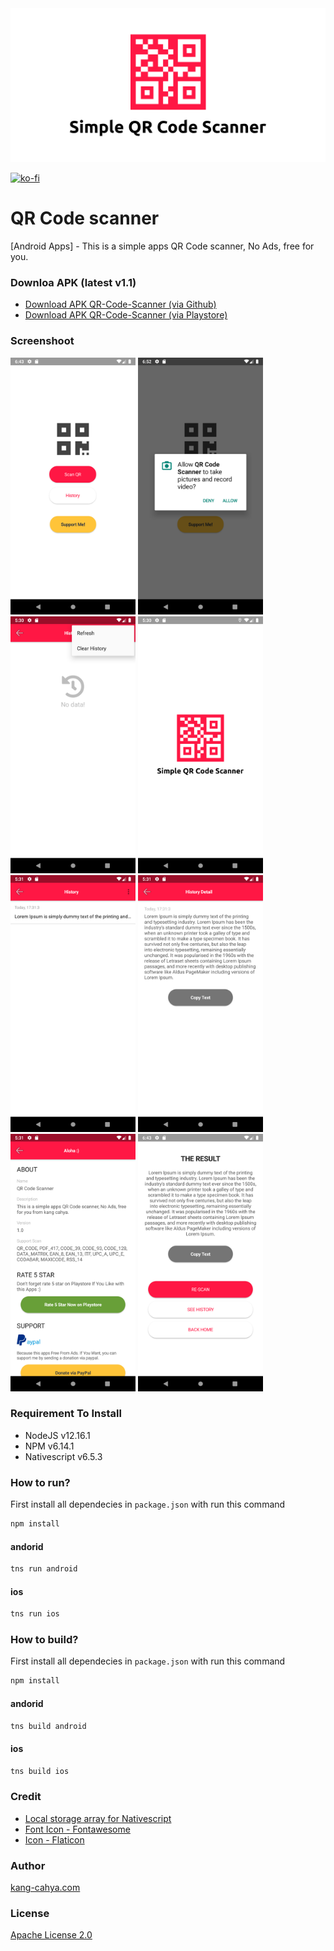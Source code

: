 

<img src="https://github.com/dyazincahya/qr-code-scanner/raw/main/screenshot/playstore/1024x500.png" width="1080">

[![ko-fi](https://www.ko-fi.com/img/githubbutton_sm.svg)](https://ko-fi.com/K3K02WIPN)
# QR Code scanner
[Android Apps] - This is a simple apps QR Code scanner, No Ads, free for you.

### Downloa APK (latest v1.1)
- [Download APK QR-Code-Scanner (via Github)](https://github.com/dyazincahya/qr-code-scanner/releases/download/v1.2/simple-qr-code-scaner-v1.2.apk)
- [Download APK QR-Code-Scanner (via Playstore)](https://play.google.com/store/apps/details?id=com.kang.cahya.QRCodeScanner)

### Screenshoot
<img src="https://github.com/dyazincahya/qr-code-scanner/raw/main/screenshot/1.png" width="200"> <img src="https://github.com/dyazincahya/qr-code-scanner/raw/main/screenshot/2.png" width="200"> <img src="https://github.com/dyazincahya/qr-code-scanner/raw/main/screenshot/3.png" width="200"> <img src="https://github.com/dyazincahya/qr-code-scanner/raw/main/screenshot/4.png" width="200"> <img src="https://github.com/dyazincahya/qr-code-scanner/raw/main/screenshot/5.png" width="200"> <img src="https://github.com/dyazincahya/qr-code-scanner/raw/main/screenshot/6.png" width="200"> <img src="https://github.com/dyazincahya/qr-code-scanner/raw/main/screenshot/7.png" width="200"> <img src="https://github.com/dyazincahya/qr-code-scanner/raw/main/screenshot/8.png" width="200">

### Requirement To Install
- NodeJS v12.16.1
- NPM v6.14.1
- Nativescript v6.5.3

### How to run?
First install all dependecies in ```package.json``` with run this command
``` bash
npm install
```
#### andorid
``` bash
tns run android
```
#### ios
``` bash
tns run ios
```

### How to build?
First install all dependecies in ```package.json``` with run this command
``` bash
npm install
```
#### andorid
``` bash
tns build android
```
#### ios
``` bash
tns build ios
```

### Credit
- [Local storage array for Nativescript](https://github.com/dyazincahya/local-storage-array-nativescript)
- [Font Icon - Fontawesome](https://fontawesome.com/)
- [Icon - Flaticon](https://www.flaticon.com/)

### Author
[kang-cahya.com](https://www.kang-cahya.com/)

### License 
[Apache License 2.0](https://github.com/dyazincahya/qr-code-scanner/blob/main/LICENSE)

